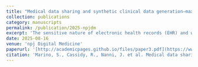 ```yaml
---
title: "Medical data sharing and synthetic clinical data generation–maximizing biomedical resource utilization and minimizing participant re-identification risks"
collection: publications
category: manuscripts
permalink: /publication/2025-npjdm
excerpt: 'The sensitive nature of electronic health records (EHR) and wearable data presents challenges in sharing biomedical resources while minimizing re-identification risks. This article introduces an end-to-end, titratable pipeline that generates privacy-preserving “digital twin” datasets from complex EHR and wearable-device records (Apple Watch data from 3029 participants) using DataSifter and Synthetic Data Vault (SDV) methods. Various obfuscation levels were applied (DataSifter: small, medium, large; SDV: CTGAN, Gaussian Copula) and benchmarked using utility (statistical fidelity, machine learning performance) and privacy (re-identification risk, detection likelihood) metrics. The highest-obfuscation DataSifter twin delivered the strongest privacy protection (0.83) while preserving key statistical and predictive signals (83.1% confidence interval overlap in regression models), outperforming SDV, particularly for longitudinal data. Despite declining performance in machine learning tasks with higher obfuscation, utility was generally preserved. The study underscores the importance of digital twin datasets and highlights DataSifter’s adaptability in privacy-utility trade-offs, advocating its utility for secure data sharing.'
date: 2025-08-16
venue: 'npj Digital Medicine'
paperurl: '[http://academicpages.github.io/files/paper3.pdf](https://www.nature.com/articles/s41746-025-01935-1)'
citation: 'Marino, S., Cassidy, R., Nanni, J. et al. Medical data sharing and synthetic clinical data generation – maximizing biomedical resource utilization and minimizing participant re-identification risks. npj Digit. Med. 8, 526 (2025). https://doi.org/10.1038/s41746-025-01935-1'
---
```

